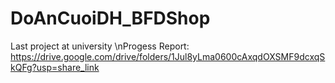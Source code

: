 # DoAnCuoiDH_BFDShop
Last project at university
\nProgess Report: https://drive.google.com/drive/folders/1Jul8yLma0600cAxqdOXSMF9dcxqSkQFg?usp=share_link
